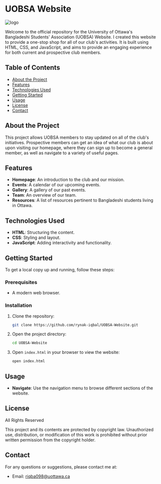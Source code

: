 # UOBSA Website

![logo](https://github.com/user-attachments/assets/f58e966f-29e8-4372-b0c7-182e9e59c4fa)

Welcome to the official repository for the University of Ottawa's Bangladeshi Students' Association (UOBSA) Website. I created this website to provide a one-stop shop for all of our club's activities. It is built using HTML, CSS, and JavaScript, and aims to provide an engaging experience for both current and prospective club members.

## Table of Contents

- [About the Project](#about-the-project)
- [Features](#features)
- [Technologies Used](#technologies-used)
- [Getting Started](#getting-started)
- [Usage](#usage)
- [License](#license)
- [Contact](#contact)

## About the Project

This project allows UOBSA members to stay updated on all of the club's initiatives. Prospective members can get an idea of what our club is about upon visiting our homepage, where they can sign up to become a general member, as well as navigate to a variety of useful pages.

## Features

- **Homepage**: An introduction to the club and our mission.
- **Events**: A calendar of our upcoming events.
- **Gallery**: A gallery of our past events.
- **Team**: An overview of our team.
- **Resources**: A list of resources pertinent to Bangladeshi students living in Ottawa.

## Technologies Used

- **HTML**: Structuring the content.
- **CSS**: Styling and layout.
- **JavaScript**: Adding interactivity and functionality.

## Getting Started

To get a local copy up and running, follow these steps:

### Prerequisites

- A modern web browser.

### Installation

1. Clone the repository:
   ```bash
   git clone https://github.com/rynak-iqbal/UOBSA-Website.git
   ```

2. Open the project directory:
   ```bash
   cd UOBSA-Website
   ```

3. Open `index.html` in your browser to view the website:
   ```bash
   open index.html
   ```

## Usage

- **Navigate**: Use the navigation menu to browse different sections of the website.

## License

All Rights Reserved

This project and its contents are protected by copyright law. Unauthorized use, distribution, or modification of this work is prohibited without prior written permission from the copyright holder.

## Contact

For any questions or suggestions, please contact me at:

- Email: [riqba098@uottawa.ca](mailto:riqba098@uottawa.ca)
